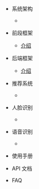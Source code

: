 - 系统架构
    - [](README.md)

- 前段框架
    - [介绍](front/front.md)

- 后端框架
    - [介绍](backend/backend.md)

- 推荐系统
    - []()

- 人脸识别
    - []()

- 语音识别
    - []()

- 使用手册

- API 文档

- FAQ